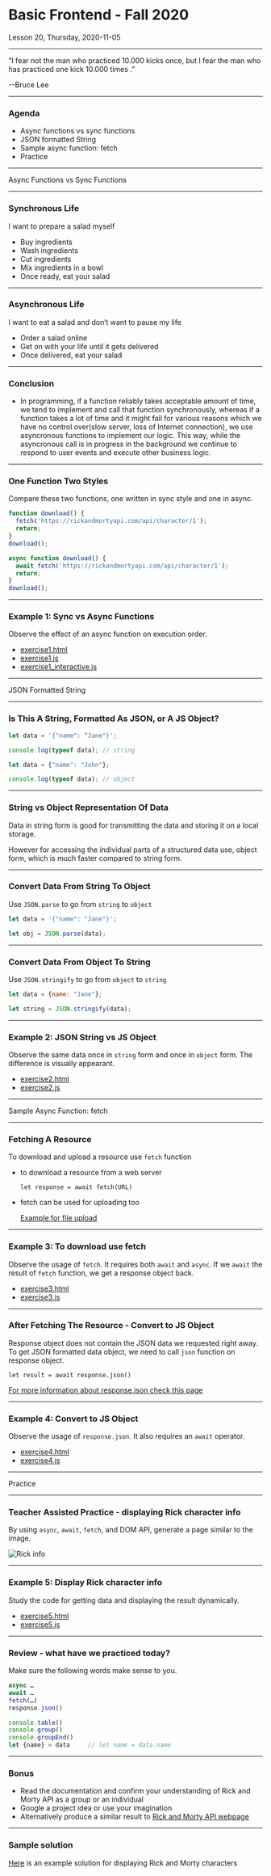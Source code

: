 <!-- .slide: id="lesson20" -->

# Basic Frontend - Fall 2020

Lesson 20, Thursday, 2020-11-05

---

“I fear not the man who practiced 10.000 kicks once, but I fear the man who has practiced one kick 10.000 times .”

--Bruce Lee

---

### Agenda

* Async functions vs sync functions
* JSON formatted String
* Sample async function: fetch
* Practice

---

Async Functions vs Sync Functions

---

### Synchronous Life 

I want to prepare a salad myself

* Buy ingredients
* Wash ingredients
* Cut ingredients
* Mix ingredients in a bowl
* Once ready, eat your salad

---

### Asynchronous Life

I want to eat a salad and don’t want to pause my life

* Order a salad online
* Get on with your life until it gets delivered
* Once delivered, eat your salad

---

### Conclusion

* In programming, if a function reliably takes acceptable amount of time, we tend to implement and call that function synchronously, whereas if a function takes a lot of time and it might fail for various reasons which we have no control over(slow server, loss of Internet connection), we use asyncronous functions to implement our logic. This way, while the asyncronous call is in progress in the background we continue to respond to user events and execute other business logic. 

---

### One Function Two Styles

Compare these two functions, one written in sync style and one in async.

```js
function download() {
  fetch('https://rickandmortyapi.com/api/character/1');
  return;
}
download();
```

```js
async function download() {
  await fetch('https://rickandmortyapi.com/api/character/1');
  return;
}
download();
```

---

### Example 1: Sync vs Async Functions

Observe the effect of an async function on execution order.

* [exercise1.html](./20_exercises/exercise1.html)
* [exercise1.js](./20_exercises/exercise1.js)
* [exercise1_interactive.js](./20_exercises/exercise1_interactive.js)


---

JSON Formatted String

---

### Is This A String, Formatted As JSON, or A JS Object?

```js
let data = '{"name": “Jane"}';
```

```js
console.log(typeof data); // string
```
<!-- .element: class="fragment" -->

```js
let data = {"name": "John"};
```

```js
console.log(typeof data); // object
```
<!-- .element: class="fragment" -->

---

### String vs Object Representation Of Data

Data in string form is good for transmitting the data and storing it on a local storage.

However for accessing the individual parts of a structured data use, object form, which is much faster compared to string form.

---

### Convert Data From String To Object

Use `JSON.parse` to go from `string` to `object`

```js
let data = '{"name": "Jane"}';
```
<!-- .element: class="fragment" -->
```js
let obj = JSON.parse(data);
```
<!-- .element: class="fragment" -->

---

### Convert Data From Object To String

Use `JSON.stringify` to go from `object` to `string`

```js
let data = {name: "Jane"};
```
<!-- .element: class="fragment" -->
```js
let string = JSON.stringify(data);
```
<!-- .element: class="fragment" -->

---

### Example 2: JSON String vs JS Object

Observe the same data once in `string` form and once in `object` form. The difference is visually appearant.

* [exercise2.html](./20_exercises/exercise2.html)
* [exercise2.js](./20_exercises/exercise2.js)

---

Sample Async Function: fetch

---

### Fetching A Resource

To download and upload a resource use `fetch` function

* to download a resource from a web server
  
  `let response = await fetch(URL)`

* fetch can be used for uploading too
  
  [Example for file upload](https://flaviocopes.com/how-to-upload-files-fetch/)

---

### Example 3: To download use fetch

Observe the usage of `fetch`. It requires both `await` and `async`. If we `await` the result of `fetch` function, we get a response object back.

* [exercise3.html](./20_exercises/exercise3.html)
* [exercise3.js](./20_exercises/exercise3.js)

---

### After Fetching The Resource - Convert to JS Object

Response object does not contain the JSON data we requested right away. To get JSON formatted data object, we need to call `json` function on response object.

`let result = await response.json()`

[For more information about response.json check this page](https://javascript.info/fetch)

---

### Example 4: Convert to JS Object

Observe the usage of `response.json`. It also requires an `await` operator.

* [exercise4.html](./20_exercises/exercise4.html)
* [exercise4.js](./20_exercises/exercise4.js)

---

Practice

---

### Teacher Assisted Practice - displaying Rick character info

By using `async`, `await`, `fetch`, and DOM API, generate a page similar to the image.

![Rick info](./images/lesson-20-rick-info.png) <!-- .element width="300px" style="display: block; margin: 0 auto;" -->

---

### Example 5: Display Rick character info

Study the code for getting data and displaying the result dynamically.

* [exercise5.html](./20_exercises/exercise5.html)
* [exercise5.js](./20_exercises/exercise5.js)

---

### Review - what have we practiced today?

Make sure the following words make sense to you.

```js
async …
await …
fetch(…)
response.json()

console.table()
console.group()
console.groupEnd()
let {name} = data     // let name = data.name
```

---

### Bonus

* Read the documentation and confirm your understanding of Rick and Morty API as a group or an individual
* Google a project idea or use your imagination
* Alternatively produce a similar result to [Rick and Morty API webpage](https://rickandmortyapi.com/)

---

### Sample solution

[Here](https://codesandbox.io/s/redi-and-morty-hgc86?file=/src/index.js) is an example solution for displaying Rick and Morty characters
